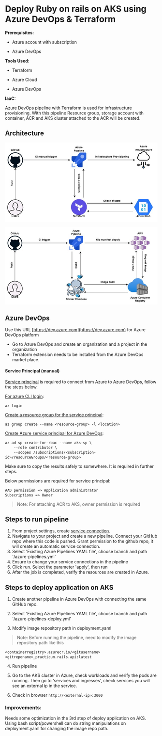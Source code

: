 # Deploy Ruby on rails on AKS using Azure DevOps & Terraform

**Prerequisites:**

- Azure account with subscription

- Azure DevOps

**Tools Used:**

- Terraform

- Azure Cloud

- Azure DevOps

**IaaC:**

Azure DevOps pipeline with Terraform is used for infrastructure provisioning. With this pipeline Resource group, storage account with container, ACR and AKS cluster attached to the ACR will be created.

## Architecture

!["Infrastructure"](assets/azure-terrafrom.jpg?raw=true)

!["Deployment Architecture"](assets/deployment-archi.jpg?raw=true)

## Azure DevOps

Use this URL [https://dev.azure.com](https://dev.azure.com) for Azure DevOps platform
- Go to Azure DevOps and create an organization and a project in the organization
- Terraform extension needs to be installed from the Azure DevOps market place.

#### Service Principal (manual)

[Service principal](https://learn.microsoft.com/en-us/cli/azure/create-an-azure-service-principal-azure-cli) is required to connect from Azure to Azure DevOps, follow the steps below.

<u>For azure CLI login</u>:

```
az login
```

<u> Create a resource group for the service principal</u>:

```
az group create --name <resource-group> -l <location>
```
<u> Create Azure service principal for Azure DevOps</u>:
```
az ad sp create-for-rbac --name aks-sp \
	--role contributor \
	--scopes /subscriptions/<subscription-id>/resourceGroups/<resource-group>
```
Make sure to copy the results safely to somewhere. It is required in further steps.

Below permissions are required for service principal:

    AAD permission => Application administrator
    Subscriptions => Owner

 
> Note: For attaching ACR to AKS, owner permission is required

## Steps to run pipeline

 1. From project settings, create [service connection](https://learn.microsoft.com/en-us/azure/devops/pipelines/library/service-endpoints?view=azure-devops&tabs=yaml).
 2. Navigate to your project and create a new pipeline. Connect your GitHub repo where this code is pushed. Grant permission to the github repo, it will create an automatic service connection.
 3. Select 'Existing Azure Pipelines YAML file', choose branch and path '/azure-pipelines.yml'
 4. Ensure to change your service connections in the pipeline
 5. Click run. Select the parameter 'apply', then run
 6. After the job is completed, verify the resources are created in Azure.

## Steps to deploy application on AKS

1. Create another pipeline in Azure DevOps with connecting the same GitHub repo.

2. Select 'Existing Azure Pipelines YAML file', choose branch and path '/azure-pipelines-deploy.yml'

3. Modify image repository path in deployment.yaml

> Note: Before running the pipeline, need to modify the image repository
> path like this

    <containerregistry>.azurecr.io/<gitusername><gitreponame>_practicum.rails.api:latest

4. Run pipeline

5. Go to the AKS cluster in Azure, check workloads and verify the pods are running. Then go to 'services and ingresses', check services you will see an external ip in the service.

6. Check in browser `http://<external-ip>:3000`

### Improvements:
Needs some optimization in the 3rd step of deploy application on AKS. Using bash script/powershell can do string manipulations on deployment.yaml for changing the image repo path.